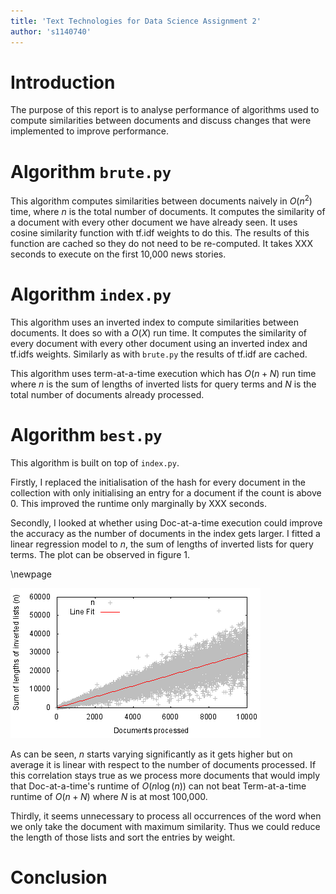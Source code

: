```yaml
---
title: 'Text Technologies for Data Science Assignment 2'
author: 's1140740'
---
```


# Introduction

The purpose of this report is to analyse performance of algorithms used to compute similarities between documents and discuss changes that were implemented to improve performance.

# Algorithm `brute.py`

This algorithm computes similarities between documents naively in $O(n^2)$ time, where $n$ is the total number of documents. It computes the similarity of a document with every other document we have already seen. It uses cosine similarity function with tf.idf weights to do this. The results of this function are cached so they do not need to be re-computed. It takes XXX seconds to execute on the first 10,000 news stories.

# Algorithm `index.py`

This algorithm uses an inverted index to compute similarities between documents. It does so with a $O(X)$ run time. It computes the similarity of every document with every other document using an inverted index and tf.idfs weights. Similarly as with `brute.py` the results of tf.idf are cached.

This algorithm uses term-at-a-time execution which has $O(n + N)$ run time where $n$ is the sum of lengths of inverted lists for query terms and $N$ is the total number of documents already processed.

# Algorithm `best.py`

This algorithm is built on top of `index.py`.

Firstly, I replaced the initialisation of the hash for every document in the collection with only initialising an entry for a document if the count is above 0. This improved the runtime only marginally by XXX seconds.

Secondly, I looked at whether using Doc-at-a-time execution could improve the accuracy as the number of documents in the index gets larger. I fitted a linear regression model to $n$, the sum of lengths of inverted lists for query terms. The plot can be observed in figure 1.

\newpage

![Sum of lengths of inverted lists against document count](lists.png)

As can be seen, $n$ starts varying significantly as it gets higher but on average it is linear with respect to the number of documents processed. If this correlation stays true as we process more documents that would imply that Doc-at-a-time's runtime of $O(n \log(n))$ can not beat Term-at-a-time runtime of $O(n + N)$ where $N$ is at most 100,000.

Thirdly, it seems unnecessary to process all occurrences of the word when we only take the document with maximum similarity. Thus we could reduce the length of those lists and sort the entries by weight.

# Conclusion

